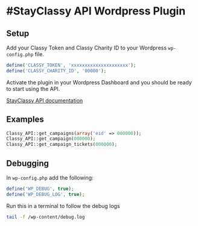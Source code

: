 #StayClassy API Wordpress Plugin
===

## Setup 
Add your Classy Token and Classy Charity ID to your Wordpress `wp-config.php` file.

```php
define('CLASSY_TOKEN', 'xxxxxxxxxxxxxxxxxxxxx');
define('CLASSY_CHARITY_ID', '00000');
```

Activate the plugin in your Wordpress Dashboard and you should be ready to start using the API.

[StayClassy API documentation](http://go.stayclassy.org/hs-fs/hub/190333/file-1586506388-pdf/StayClassy_API_v1.1_FINAL_%281%29.pdf)

## Examples

```php
Classy_API::get_campaigns(array('eid' => 000000));
Classy_API::get_campaign(000000);
Classy_API::get_campaign_tickets(000000);
```

## Debugging
In `wp-config.php` add the following: 

```php
define('WP_DEBUG', true);
define('WP_DEBUG_LOG', true);
```

Run this in a terminal to follow the debug logs
```sh
tail -f /wp-content/debug.log
```